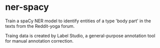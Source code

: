 # ner-spacy

Train a spaCy NER model to identify entities of a type 'body part' in the texts from the Reddit-yoga forum.

Traing data is created by Label Studio, a general-purpose annotation tool for manual annotation correction.

